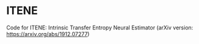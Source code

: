 # ITENE
Code for ITENE: Intrinsic Transfer Entropy Neural Estimator (arXiv version: https://arxiv.org/abs/1912.07277)
